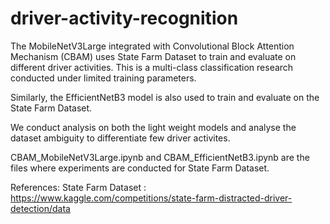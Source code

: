 # driver-activity-recognition

The MobileNetV3Large integrated with Convolutional Block Attention Mechanism (CBAM) uses State Farm Dataset to train and evaluate on different driver activities. This is a multi-class classification research conducted under limited training parameters.

Similarly, the EfficientNetB3 model is also used to train and evaluate on the State Farm Dataset.

We conduct analysis on both the light weight models and analyse the dataset ambiguity to differentiate few driver activites.

CBAM_MobileNetV3Large.ipynb and CBAM_EfficientNetB3.ipynb are the files where experiments are conducted for State Farm Dataset. 


References:
State Farm Dataset : https://www.kaggle.com/competitions/state-farm-distracted-driver-detection/data

